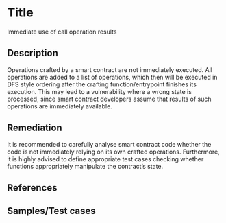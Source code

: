 # Title
Immediate use of call operation results

## Description
Operations crafted by a smart contract are not immediately executed. All operations are added to a list of operations, which then will be executed in DFS style ordering after the crafting function/entrypoint finishes its execution. This may lead to a vulnerability where a wrong state is processed, since smart contract developers assume that results of such operations are immediately available.

## Remediation
It is recommended to carefully analyse smart contract code whether the code is not immediately relying on its own crafted operations. Furthermore, it is highly advised to define appropriate test cases checking whether functions appropriately manipulate the contract’s state.

## References


## Samples/Test cases


